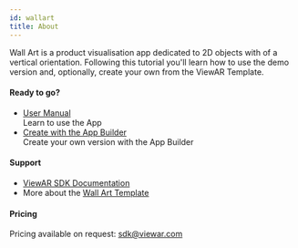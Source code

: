 ```yaml
---
id: wallart
title: About
---
```


Wall Art is a product visualisation app dedicated to 2D objects with of a vertical orientation. Following this tutorial you'll learn how to use the demo version and, optionally, create your own from the ViewAR Template.

#### Ready to go?

- [User Manual](tutorials/wallart/wallart-user-manual.md)  
  Learn to use the App
- [Create with the App Builder](./app_builder)  
  Create your own version with the App Builder

#### Support

- [ViewAR SDK Documentation](/docs/sdk)
- More about the [Wall Art Template](https://www.viewar.com/template/wallart/)

#### Pricing

Pricing available on request: <sdk@viewar.com>
